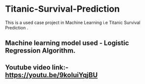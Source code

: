 # Titanic-Survival-Prediction
This is a used case project in Machine Learning i.e Titanic Survival Prediction . 

## Machine learning model used - Logistic Regression Algorithm.

## Youtube video link:- https://youtu.be/9koIuiYqjBU

